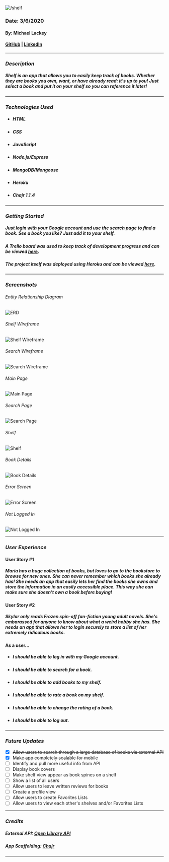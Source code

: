 ![/shelf](public/images/logo.png)

### Date: 3/6/2020

#### By: Michael Lackey
#### [GitHub](https://github.com/mlackey9601) | [LinkedIn](https://www.linkedin.com/in/michaelglackey/)
***

### ***Description***

##### Shelf is an app that allows you to easily keep track of books.  Whether they are books you own, want, or have already read: it's up to you! Just select a book and put it on your shelf so you can reference it later! 
***

### ***Technologies Used***

* ##### HTML
* ##### CSS
* ##### JavaScript
* ##### Node.js/Express
* ##### MongoDB/Mongoose
* ##### Heroku
* ##### Chajr 1.1.4
***

### ***Getting Started***

##### Just login with your Google account and use the search page to find a book.  See a book you like? Just add it to your shelf.
##### A Trello board was used to keep track of development progress and can be viewed [here](https://trello.com/b/pp3ws0GX/shelf).
##### The project itself was deployed using Heroku and can be viewed [here](https://shelftastic.herokuapp.com/).
***

### ***Screenshots***

###### Entity Relationship Diagram
![ERD](public/images/concept/ERD.png)

###### Shelf Wireframe
![Shelf Wireframe](public/images/concept/wireframe-shelf.png)

###### Search Wireframe
![Search Wireframe](public/images/concept/wireframe-search.png)

###### Main Page
![Main Page](public/images/screenshots/main-page.png)

###### Search Page
![Search Page](public/images/screenshots/search-page.png)

###### Shelf
![Shelf](public/images/screenshots/shelf-page.png)

###### Book Details
![Book Details](public/images/screenshots/book-page.png)

###### Error Screen
![Error Screen](public/images/screenshots/error-page.png)

###### Not Logged In
![Not Logged In](public/images/screenshots/login-page.png)
***

### ***User Experience***

#### User Story #1
##### Maria has a huge collection of books, but loves to go to the bookstore to browse for new ones.  She can never remember which books she already has! She needs an app that easily lets her find the books she owns and store the information in an easily accessible place.  This way she can make sure she doesn't own a book before buying!
#### User Story #2
##### Skylar only reads Frozen spin-off fan-fiction young adult novels.  She's embarassed for anyone to know about what a weird hobby she has.  She needs an app that allows her to login securely to store a list of her extremely ridiculous books.
#### As a user...
* ##### I should be able to log in with my Google account.
* ##### I should be able to search for a book.
* ##### I should be able to add books to my shelf.
* ##### I should be able to rate a book on my shelf.
* ##### I should be able to change the rating of a book.
* ##### I should be able to log out.
***

### ***Future Updates***

- [x] ~~Allow users to search through a large database of books via external API~~
- [x] ~~Make app completely scalable for mobile~~
- [ ] Identify and pull more useful info from API
- [ ] Display book covers
- [ ] Make shelf view appear as book spines on a shelf
- [ ] Show a list of all users
- [ ] Allow users to leave written reviews for books
- [ ] Create a profile view
- [ ] Allow users to create Favorites Lists
- [ ] Allow users to view each other's shelves and/or Favorites Lists
***

### ***Credits***

##### External API: [Open Library API](https://openlibrary.org/dev/docs/api/books)
##### App Scaffolding: [Chajr](https://github.com/davidstinson/chajr)
***